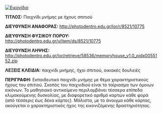 [![Εικονίδιο](http://photodentro.edu.gr/lor/retrieve/58534/memoryhouse_v1.0.zip_teaser.jpg)](http://photodentro.edu.gr/lor/r/8521/10775)

**ΤΙΤΛΟΣ:** Παιχνίδι μνήμης με ήχους σπιτιού

**ΔΙΕΥΘΥΝΣΗ ΑΝΑΦΟΡΑΣ:** http://photodentro.edu.gr/lor/r/8521/10775

**ΔΙΕΥΘΥΝΣΗ ΦΥΣΙΚΟΥ ΠΟΡΟΥ:** http://photodentro.edu.gr/v/item/ds/8521/10775

**ΔΙΕΥΘΥΝΣΗ ΛΗΨΗΣ:** http://photodentro.edu.gr/lor/retrieve/58536/memoryhouse_v1.0_pidx0055152.zip

**ΛΕΞΕΙΣ ΚΛΕΙΔΙΑ:** παιχνίδι μνήμης, ήχοι σπιτιού, οικιακές δουλειές

**ΠΕΡΙΓΡΑΦΗ:** Εκπαιδευτικό παιχνίδι μνήμης με θέμα χαρακτηριστικούς ήχους του σπιτιού. Σκοπός του παιχνιδιού είναι το ταίριασμα των όμοιων εικόνων. 
Το μαθησιακό αντικείμενο περιλαμβάνει τέσσερα επίπεδα κλιμακούμενης δυσκολίας, με διαφορετικό αριθμό καρτών κάθε φορά (από τέσσερις έως δέκα κάρτες). Μάλιστα, με το άνοιγμα κάθε κάρτας, ακούγεται ο χαρακτηριστικός ήχος της εικονιζόμενης δραστηριότητας.
